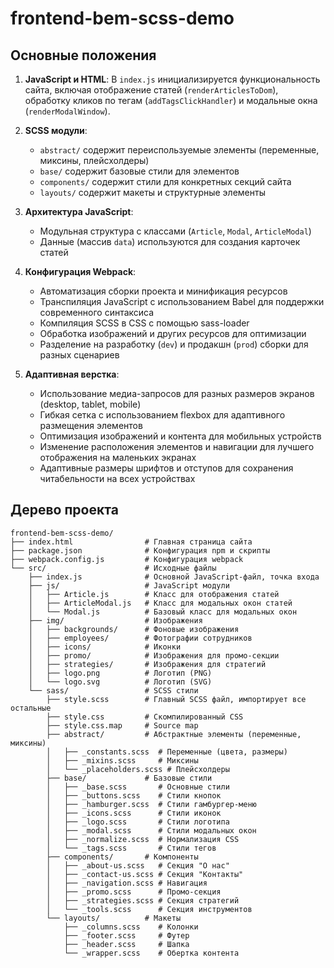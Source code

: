 # frontend-bem-scss-demo

## Основные положения

1. **JavaScript и HTML**:
   В `index.js` инициализируется функциональность сайта, включая отображение статей (`renderArticlesToDom`), обработку кликов по тегам (`addTagsClickHandler`) и модальные окна (`renderModalWindow`).

2. **SCSS модули**:

   - `abstract/` содержит переиспользуемые элементы (переменные, миксины, плейсхолдеры)
   - `base/` содержит базовые стили для элементов
   - `components/` содержит стили для конкретных секций сайта
   - `layouts/` содержит макеты и структурные элементы

3. **Архитектура JavaScript**:

   - Модульная структура с классами (`Article`, `Modal`, `ArticleModal`)
   - Данные (массив `data`) используются для создания карточек статей

4. **Конфигурация Webpack**:

   - Автоматизация сборки проекта и минификация ресурсов
   - Транспиляция JavaScript с использованием Babel для поддержки современного синтаксиса
   - Компиляция SCSS в CSS с помощью sass-loader
   - Обработка изображений и других ресурсов для оптимизации
   - Разделение на разработку (`dev`) и продакшн (`prod`) сборки для разных сценариев

5. **Адаптивная верстка**:
   - Использование медиа-запросов для разных размеров экранов (desktop, tablet, mobile)
   - Гибкая сетка с использованием flexbox для адаптивного размещения элементов
   - Оптимизация изображений и контента для мобильных устройств
   - Изменение расположения элементов и навигации для лучшего отображения на маленьких экранах
   - Адаптивные размеры шрифтов и отступов для сохранения читабельности на всех устройствах

## Дерево проекта

```
frontend-bem-scss-demo/
├── index.html                # Главная страница сайта
├── package.json              # Конфигурация npm и скрипты
├── webpack.config.js         # Конфигурация webpack
└── src/                      # Исходные файлы
    ├── index.js              # Основной JavaScript-файл, точка входа
    ├── js/                   # JavaScript модули
    │   ├── Article.js        # Класс для отображения статей
    │   ├── ArticleModal.js   # Класс для модальных окон статей
    │   └── Modal.js          # Базовый класс для модальных окон
    ├── img/                  # Изображения
    │   ├── backgrounds/      # Фоновые изображения
    │   ├── employees/        # Фотографии сотрудников
    │   ├── icons/            # Иконки
    │   ├── promo/            # Изображения для промо-секции
    │   ├── strategies/       # Изображения для стратегий
    │   ├── logo.png          # Логотип (PNG)
    │   └── logo.svg          # Логотип (SVG)
    └── sass/                 # SCSS стили
        ├── style.scss        # Главный SCSS файл, импортирует все остальные
        ├── style.css         # Скомпилированный CSS
        ├── style.css.map     # Source map
        ├── abstract/         # Абстрактные элементы (переменные, миксины)
        │   ├── _constants.scss  # Переменные (цвета, размеры)
        │   ├── _mixins.scss     # Миксины
        │   └── _placeholders.scss # Плейсхолдеры
        ├── base/             # Базовые стили
        │   ├── _base.scss       # Основные стили
        │   ├── _buttons.scss    # Стили кнопок
        │   ├── _hamburger.scss  # Стили гамбургер-меню
        │   ├── _icons.scss      # Стили иконок
        │   ├── _logo.scss       # Стили логотипа
        │   ├── _modal.scss      # Стили модальных окон
        │   ├── _normalize.scss  # Нормализация CSS
        │   └── _tags.scss       # Стили тегов
        ├── components/       # Компоненты
        │   ├── _about-us.scss   # Секция "О нас"
        │   ├── _contact-us.scss # Секция "Контакты"
        │   ├── _navigation.scss # Навигация
        │   ├── _promo.scss      # Промо-секция
        │   ├── _strategies.scss # Секция стратегий
        │   └── _tools.scss      # Секция инструментов
        └── layouts/          # Макеты
            ├── _columns.scss    # Колонки
            ├── _footer.scss     # Футер
            ├── _header.scss     # Шапка
            └── _wrapper.scss    # Обертка контента
```
